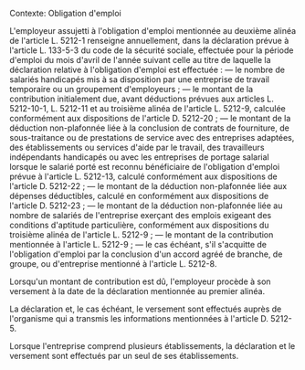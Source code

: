 Contexte: Obligation d'emploi

L'employeur assujetti à l'obligation d'emploi mentionnée au deuxième alinéa de l'article L. 5212-1 renseigne annuellement, dans la déclaration prévue à l'article L. 133-5-3 du code de la sécurité sociale, effectuée pour la période d'emploi du mois d'avril de l'année suivant celle au titre de laquelle la déclaration relative à l'obligation d'emploi est effectuée : — le nombre de salariés handicapés mis à sa disposition par une entreprise de travail temporaire ou un groupement d'employeurs ; — le montant de la contribution initialement due, avant déductions prévues aux articles L. 5212-10-1, L. 5212-11 et au troisième alinéa de l'article L. 5212-9, calculée conformément aux dispositions de l'article D. 5212-20 ; — le montant de la déduction non-plafonnée liée à la conclusion de contrats de fourniture, de sous-traitance ou de prestations de service avec des entreprises adaptées, des établissements ou services d'aide par le travail, des travailleurs indépendants handicapés ou avec les entreprises de portage salarial lorsque le salarié porté est reconnu bénéficiaire de l'obligation d'emploi prévue à l'article L. 5212-13, calculé conformément aux dispositions de l'article D. 5212-22 ; — le montant de la déduction non-plafonnée liée aux dépenses déductibles, calculé en conformément aux dispositions de l'article D. 5212-23 ; — le montant de la déduction non-plafonnée liée au nombre de salariés de l'entreprise exerçant des emplois exigeant des conditions d'aptitude particulière, conformément aux dispositions du troisième alinéa de l'article L. 5212-9 ; — le montant de la contribution mentionnée à l'article L. 5212-9 ; — le cas échéant, s'il s'acquitte de l'obligation d'emploi par la conclusion d'un accord agréé de branche, de groupe, ou d'entreprise mentionné à l'article L. 5212-8.

Lorsqu'un montant de contribution est dû, l'employeur procède à son versement à la date de la déclaration mentionnée au premier alinéa.

La déclaration et, le cas échéant, le versement sont effectués auprès de l'organisme qui a transmis les informations mentionnées à l'article D. 5212-5.

Lorsque l'entreprise comprend plusieurs établissements, la déclaration et le versement sont effectués par un seul de ses établissements.